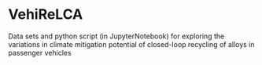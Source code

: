 # VehiReLCA
Data sets and python script (in JupyterNotebook) for exploring the variations in climate mitigation potential of closed-loop recycling of alloys in passenger vehicles

